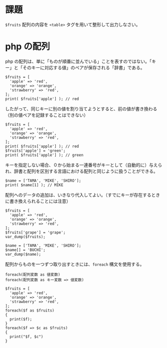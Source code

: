 # 課題

```$fruits``` 配列の内容を ```<table>``` タグを用いて整形して出力しなさい。

# php の配列

php の配列は、単に「ものが順番に並んでいる」ことを表すのではない。「キー」と「そのキーに対応する値」のペアが保存される「辞書」である。

```
$fruits = [
  'apple' => 'red',
  'orange' => 'orange',
  'strawberry' => 'red',
];
print( $fruits['apple'] ); // red
```

したがって、同じキーに別の値を割り当てようとすると、前の値が書き換わる（別の値ペアを記録することはできない）

```
$fruits = [
  'apple' => 'red',
  'orange' => 'orange',
  'strawberry' => 'red',
];
print( $fruits['apple'] ); // red
$fruits['apple'] = 'green';
print( $fruits['apple'] ); // green
```

キーを指定しない場合、０から始まる一連番号がキーとして（自動的に）与えられ、辞書と配列を区別する言語における配列と同じように扱うことができる。

```
$name = ['TAMA', 'MIKE', 'SHIRO'];
print( $name[1] ); // MIKE
```

配列へのデータの追加は、いきなり代入してよい。（すでにキーが存在するときに書き換えられることには注意）

```
$fruits = [
  'apple' => 'red',
  'orange' => 'orange',
  'strawberry' => 'red',
];
$fruits['grape'] = 'grape';
var_dump($fruits);
```

```
$name = ['TAMA', 'MIKE', 'SHIRO'];
$name[] = 'BUCHI';
var_dump($name);
```

配列からものを一つずつ取り出すときには、```foreach``` 構文を使用する。

```
foreach(配列変数 as 値変数)
foreach(配列変数 as キー変数 => 値変数)
```

```
$fruits = [
  'apple' => 'red',
  'orange' => 'orange',
  'strawberry' => 'red',
];
foreach($f as $fruits)
{
  print($f);
}
foreach($f => $c as $fruits)
{
  print("$f, $c")
}
```
